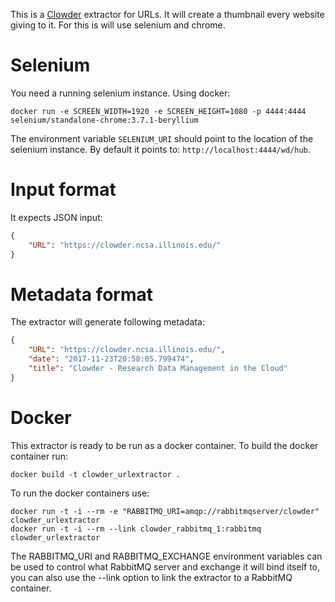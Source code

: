 This is a [Clowder](https://clowder.ncsa.illinois.edu) extractor for URLs. It will create a thumbnail
every website giving to it. For this is will use selenium and chrome.

# Selenium

You need a running selenium instance. Using docker:
```
docker run -e SCREEN_WIDTH=1920 -e SCREEN_HEIGHT=1080 -p 4444:4444 selenium/standalone-chrome:3.7.1-beryllium
```
The environment variable `SELENIUM_URI` should point to the location of the selenium instance. By default
it points to: `http://localhost:4444/wd/hub`.

# Input format

It expects JSON input:
```json
{
    "URL": "https://clowder.ncsa.illinois.edu/"
}
```

# Metadata format

The extractor will generate following metadata:
```json
{
    "URL": "https://clowder.ncsa.illinois.edu/",
    "date": "2017-11-23T20:58:05.799474",
    "title": "Clowder - Research Data Management in the Cloud"
}
```

# Docker

This extractor is ready to be run as a docker container. To build the docker container run:

```
docker build -t clowder_urlextractor .
```

To run the docker containers use:

```
docker run -t -i --rm -e "RABBITMQ_URI=amqp://rabbitmqserver/clowder" clowder_urlextractor
docker run -t -i --rm --link clowder_rabbitmq_1:rabbitmq clowder_urlextractor
```

The RABBITMQ_URI and RABBITMQ_EXCHANGE environment variables can be used to control what RabbitMQ server and exchange it will bind itself to, you can also use the --link option to link the extractor to a RabbitMQ container.
